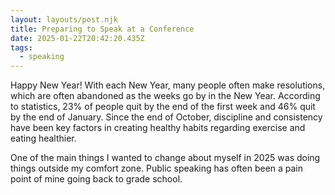 ```yaml
---
layout: layouts/post.njk
title: Preparing to Speak at a Conference
date: 2025-01-22T20:42:20.435Z
tags:
  - speaking
---
```

Happy New Year! With each New Year, many people often make resolutions, which are often abandoned as the weeks go by in the New Year. According to statistics, 23% of people quit by the end of the first week and 46% quit by the end of January. Since the end of October, discipline and consistency have been key factors in creating healthy habits regarding exercise and eating healthier. 

O﻿ne of the main things I wanted to change about myself in 2025 was doing things outside my comfort zone. Public speaking has often been a pain point of mine going back to grade school.